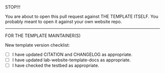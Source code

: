 STOP!!!

You are about to open this pull request against THE TEMPLATE ITSELF. You probably meant to open it against your own website repo.

---

FOR THE TEMPLATE MAINTAINER(S)

New template version checklist:

- [ ] I have updated CITATION and CHANGELOG as appropriate.
- [ ] I have updated lab-website-template-docs as appropriate.
- [ ] I have checked the testbed as appropriate.
